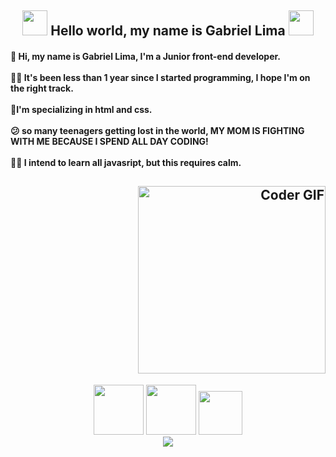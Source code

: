 <div align="center" >
 
 ## <img src="https://c.tenor.com/YaTahtedGloAAAAM/mario-pipe.gif" width="40px" /> Hello world, my name is Gabriel Lima <img src="https://c.tenor.com/YaTahtedGloAAAAM/mario-pipe.gif" width="40px" />
 
 <h4 align="left" >
  
  👋 Hi, my name is Gabriel Lima, I'm a Junior front-end developer.
  <br>
  <br>
  👨‍💻 It's been less than 1 year since I started programming, I hope I'm on the right track.
  <br>
  <br>
  📙I'm specializing in html and css.
  <br>
  <br>
  😕 so many teenagers getting lost in the world, MY MOM IS FIGHTING WITH ME BECAUSE I SPEND ALL DAY CODING!
  <br>
  <br>
  👨‍🏫 I intend to learn all javasript, but this requires calm. 
  
 
 </h4>
 
 
  <h2 align="right">
    <img src="https://c.tenor.com/2uyENRmiUt0AAAAM/coding.gif" alt="Coder GIF" width="300">
  </h4>

    
 <img src="https://cdn.jsdelivr.net/gh/devicons/devicon/icons/html5/html5-original-wordmark.svg" width="80"/>
 
 <img src="https://cdn.jsdelivr.net/gh/devicons/devicon/icons/css3/css3-original-wordmark.svg" width="80"/>
 
 <img src="https://cdn.jsdelivr.net/gh/devicons/devicon/icons/javascript/javascript-original.svg" width="70"/>
 
<div align="center">
 
<img reight="100em" src="https://github-readme-stats.vercel.app/api?username=gabrielthech&show_icons=true&theme=highcontrast&include_all_commits=true&count_private=true"/>

